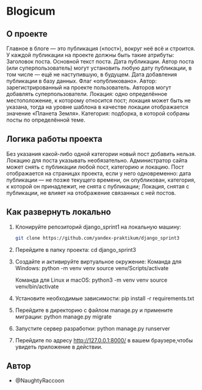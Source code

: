 # Blogicum

## О проекте

Главное в блоге — это публикация («пост»), вокруг неё всё и строится. 
У каждой публикации на проекте должны быть такие атрибуты:
Заголовок поста.
Основной текст поста.
Дата публикации. Автор поста (или суперпользователь) могут установить любую дату публикации, в том числе — ещё не наступившую, в будущем.
Дата добавления публикации в базу данных.
Флаг «опубликовано».
Автор: зарегистрированный на проекте пользователь. Авторов могут добавлять суперпользователи.
Локация: одно определённое местоположение, к которому относится пост; локация может быть не указана, тогда на уровне шаблона в качестве локации отображается значение «Планета Земля».
Категория: подборка, в которой собраны посты по определённой теме.

## Логика работы проекта

Без указания какой-либо одной категории новый пост добавить нельзя.
Локацию для поста указывать необязательно.
Администратор сайта может снять с публикации любой пост, категорию и локацию.
Пост отображается на страницах проекта, если у него одновременно:
дата публикации — не позже текущего времени,
он опубликован,
категория, к которой он принадлежит, не снята с публикации;
Локация, снятая с публикации, не влияет на отображение связанных с ней постов.

## Как развернуть локально

1. Клонируйте репозиторий django_sprint1 на локальную машину:

   ```bash
   git clone https://github.com/yandex-praktikum/django_sprint3
2. Перейдите в папку проекта:
    cd django_sprint3
3. Создайте и активируйте виртуальное окружение:
    Команда для Windows:
    python -m venv venv
    source venv/Scripts/activate

    Команда для Linux и macOS:
    python3 -m venv venv
    source venv/bin/activate
4. Установите необходимые зависимости:
    pip install -r requirements.txt
5. Перейдите в директорию с файлом manage.py и примените миграции:
    python manage.py migrate
6. Запустите сервер разработки:
    python manage.py runserver
7. Перейдите по адресу http://127.0.0.1:8000/ в вашем браузере,чтобы увидеть приложение в действии.

## Автор
- @NaughtyRaccoon
